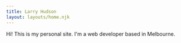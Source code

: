 ```yaml
---
title: Larry Hudson
layout: layouts/home.njk
---
```


Hi! This is my personal site. I'm a web developer based in Melbourne.